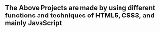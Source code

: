 <h2>The Above Projects are made by using different functions and techniques of HTML5, CSS3, and mainly JavaScript</h2>
